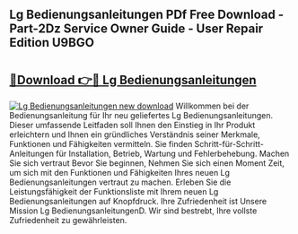 ## Lg Bedienungsanleitungen PDf Free Download - Part-2Dz Service Owner Guide - User Repair Edition U9BGO

# <h2><a href="http://df29zbc.blite.top/?on=Lg+Bedienungsanleitungen">🔗Download 👉🔴 Lg Bedienungsanleitungen</a></h2>

[![Lg Bedienungsanleitungen new download](https://i.imgur.com/lujVjoI.png)](http://df29zbc.blite.top/?on=Lg+Bedienungsanleitungen)
Willkommen bei der Bedienungsanleitung für Ihr neu geliefertes Lg Bedienungsanleitungen. Dieser umfassende Leitfaden soll Ihnen den Einstieg in Ihr Produkt erleichtern und Ihnen ein gründliches Verständnis seiner Merkmale, Funktionen und Fähigkeiten vermitteln. Sie finden Schritt-für-Schritt-Anleitungen für Installation, Betrieb, Wartung und Fehlerbehebung. Machen Sie sich vertraut Bevor Sie beginnen, Nehmen Sie sich einen Moment Zeit, um sich mit den Funktionen und Fähigkeiten Ihres neuen Lg Bedienungsanleitungen vertraut zu machen. Erleben Sie die Leistungsfähigkeit der Funktionsliste mit Ihrem neuen Lg Bedienungsanleitungen auf Knopfdruck. Ihre Zufriedenheit ist Unsere Mission Lg BedienungsanleitungenD. Wir sind bestrebt, Ihre vollste Zufriedenheit zu gewährleisten.
